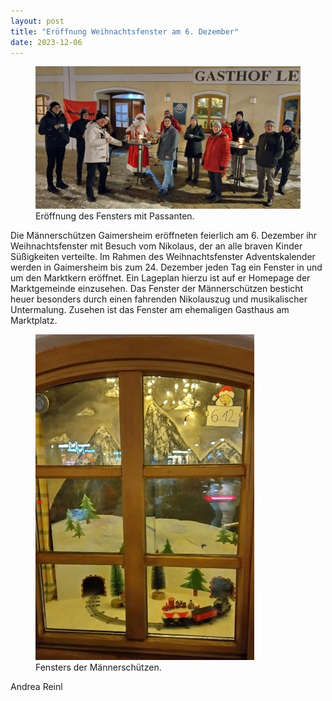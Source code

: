 ```yaml
---
layout: post
title: "Eröffnung Weihnachtsfenster am 6. Dezember"
date: 2023-12-06
---
```


<figure class="figure">
  <img src="/img/posts/Weihnachtsfenster%202023.jpg" class="figure-img img-fluid rounded">
  <figcaption class="figure-caption">Eröffnung des Fensters mit Passanten.
</figcaption>
</figure>

Die Männerschützen Gaimersheim eröffneten feierlich am 6. Dezember ihr Weihnachtsfenster mit Besuch vom Nikolaus, der an alle braven Kinder Süßigkeiten verteilte. Im Rahmen des Weihnachtsfenster Adventskalender werden in Gaimersheim bis zum 24. Dezember jeden Tag ein Fenster in und um den Marktkern eröffnet. Ein Lageplan hierzu ist auf er Homepage der Marktgemeinde einzusehen. Das Fenster der Männerschützen besticht heuer besonders durch einen fahrenden Nikolauszug und musikalischer Untermalung. Zusehen ist das Fenster am ehemaligen Gasthaus am Marktplatz. 

<figure class="figure">
  <img src="/img/posts/Fenster%202023.jpg" class="figure-img img-fluid rounded" style="max-width: 350px">
  <figcaption class="figure-caption">Fensters der Männerschützen.
</figcaption>
</figure>

Andrea Reinl
